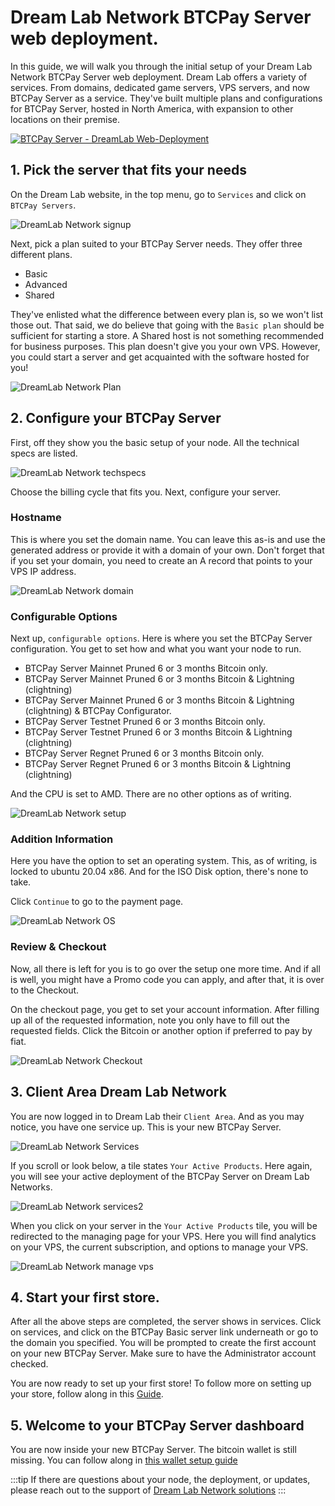 # Dream Lab Network BTCPay Server web deployment.

In this guide, we will walk you through the initial setup of your Dream Lab Network BTCPay Server web deployment.
Dream Lab offers a variety of services. From domains, dedicated game servers, VPS servers, and now BTCPay Server as a service.
They've built multiple plans and configurations for BTCPay Server, hosted in North America, with expansion to other locations on their premise.

[![BTCPay Server - DreamLab Web-Deployment](https://img.youtube.com/vi/hGwRFpx4A0/mqdefault.jpg)](https://www.youtube.com/watch?v=_hGwRFpx4A0)

## 1. Pick the server that fits your needs

On the Dream Lab website, in the top menu, go to `Services` and click on `BTCPay Servers`.

![DreamLab Network signup](../img/Dreamlab/btcpaydreamlab8.jpg)

Next, pick a plan suited to your BTCPay Server needs.
They offer three different plans.

- Basic
- Advanced
- Shared

They've enlisted what the difference between every plan is, so we won't list those out.
That said, we do believe that going with the `Basic plan` should be sufficient for starting a store.
A Shared host is not something recommended for business purposes. This plan doesn't give you your own VPS. However, you could start a server and get acquainted with the software hosted for you!

![DreamLab Network Plan](../img/Dreamlab/btcpaydreamlab9.jpg)

## 2. Configure your BTCPay Server

First, off they show you the basic setup of your node.
All the technical specs are listed.

![DreamLab Network techspecs](../img/Dreamlab/btcpaydreamlab11.jpg)

Choose the billing cycle that fits you.
Next, configure your server.

### Hostname

This is where you set the domain name. You can leave this as-is and use the generated address or provide it with a domain of your own.
Don't forget that if you set your domain, you need to create an A record that points to your VPS IP address.

![DreamLab Network domain](../img/Dreamlab/btcpaydreamlab12.jpg)

### Configurable Options

Next up, `configurable options`. Here is where you set the BTCPay Server configuration. You get to set how and what you want your node to run.

- BTCPay Server Mainnet Pruned 6 or 3 months Bitcoin only.
- BTCPay Server Mainnet Pruned 6 or 3 months Bitcoin & Lightning (clightning)
- BTCPay Server Mainnet Pruned 6 or 3 months Bitcoin & Lightning (clightning) & BTCPay Configurator.
- BTCPay Server Testnet Pruned 6 or 3 months Bitcoin only.
- BTCPay Server Testnet Pruned 6 or 3 months Bitcoin & Lightning (clightning)
- BTCPay Server Regnet Pruned 6 or 3 months Bitcoin only.
- BTCPay Server Regnet Pruned 6 or 3 months Bitcoin & Lightning (clightning)

And the CPU is set to AMD. There are no other options as of writing.

![DreamLab Network setup](../img/Dreamlab/configureserver.png)

### Addition Information

Here you have the option to set an operating system.
This, as of writing, is locked to ubuntu 20.04 x86.
And for the ISO Disk option, there's none to take.

Click `Continue` to go to the payment page.

![DreamLab Network OS](../img/Dreamlab/btcpaydreamlab15.jpg)

### Review & Checkout

Now, all there is left for you is to go over the setup one more time.
And if all is well, you might have a Promo code you can apply, and after that, it is over to the Checkout.

On the checkout page, you get to set your account information.
After filling up all of the requested information, note you only have to fill out the requested fields.
Click the Bitcoin or another option if preferred to pay by fiat.

![DreamLab Network Checkout](../img/Dreamlab/btcpaydreamlab2.jpg)

## 3. Client Area Dream Lab Network

You are now logged in to Dream Lab their `Client Area`.
And as you may notice, you have one service up. This is your new BTCPay Server.

![DreamLab Network Services](../img/Dreamlab/btcpaydreamlab4.jpg)

If you scroll or look below, a tile states `Your Active Products`.
Here again, you will see your active deployment of the BTCPay Server on Dream Lab Networks.

![DreamLab Network services2](../img/Dreamlab/btcpaydreamlab19.jpg)

When you click on your server in the `Your Active Products` tile, you will be redirected to the managing page for your VPS.
Here you will find analytics on your VPS, the current subscription, and options to manage your VPS.

![DreamLab Network manage vps](../img/Dreamlab/btcpaydreamlab23.jpg)

## 4. Start your first store.

After all the above steps are completed, the server shows in services.
Click on services, and click on the BTCPay Basic server link underneath or go to the domain you specified.
You will be prompted to create the first account on your new BTCPay Server. Make sure to have the Administrator account checked.

You are now ready to set up your first store!
To follow more on setting up your store, follow along in this [Guide](../RegisterAccount.md).

## 5. Welcome to your BTCPay Server dashboard

You are now inside your new BTCPay Server.
The bitcoin wallet is still missing. You can follow along in [this wallet setup guide](../WalletSetup.md)

:::tip
If there are questions about your node, the deployment, or updates, please reach out to the support of [Dream Lab Network solutions](https://dreamlabnetwork.solutions)
:::
